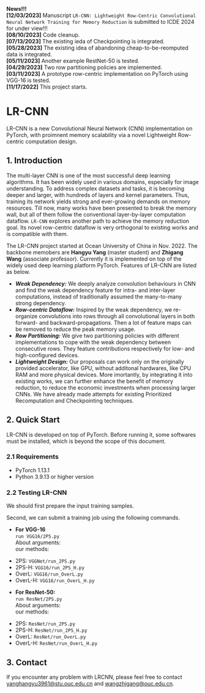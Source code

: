 **News!!!**   
**[12/03/2023]** Manuscript `LR-CNN: Lightweight Row-Centric Convolutional Neural Network Training for Memory Reduction` is submitted to ICDE 2024 for under view!!!  
**[08/10/2023]** Code cleanup.   
**[07/13/2023]** The existing ieda of Checkpointing is integrated.   
**[05/28/2023]** The existing idea of abandoning cheap-to-be-reomputed data is integrated.  
**[05/11/2023]** Another example RestNet-50 is tested.  
**[04/29/2023]** Two row partitioning policies are implemented.   
**[03/11/2023]** A prototype row-centric implementation on PyTorch using VGG-16 is tested.  
**[11/17/2022]** This project starts.  

# LR-CNN
LR-CNN is a new Convolutional Neural Network (CNN) implementation on PyTorch, with proimnent memory scalability via a novel Lightweight Row-centric computation design.

## 1. Introduction
The multi-layer CNN is one of the most successful deep learning algorithms. It has been widely used in various domains, especially for image understanding. To address complex datasets and tasks, it is becoming deeper and larger, with hundreds of layers and kernel parameters. Thus, training its network yields strong and ever-growing demands on memory resources. Till now, many works have been presented to break the memory wall, but all of them follow the conventional layer-by-layer computation dataflow. `LR-CNN` explores another path to achieve the memory reduction goal. Its novel row-centric dataflow is very orthogonal to existing works and is compatible with them. 

The LR-CNN project started at Ocean University of China in Nov. 2022. The backbone memobers are **Hangyu Yang** (master student) and **Zhigang Wang** (associate professor). Currently it is implemented on top of the widely used deep learning platform PyTorch. Features of LR-CNN are listed as below.   

* ___Weak Dependency:___ We deeply analyze convolution behaviours in CNN and find the weak dependency feature for intra- and inter-layer computations, instead of traditionally assumed the many-to-many strong dependency.  
* ___Row-centric Dataflow:___ Inspired by the weak dependency, we re-organize convolutions into rows through all convolutional layers in both forward- and backward-propagations. Then a lot of feature maps can be removed to reduce the peak memory usage.    
* ___Row Partitioning:___ We give two partitioning policies with different implementations to cope with the weak dependency between consecutive rows. They feature contributions respectively for low- and high-configured devices.
* ___Lightweight Design:___ Our proposals can work only on the originally provided accelerator, like GPU, without additonal hardwares, like CPU RAM and more physical devices. More imortantly, by integrating it into existing works, we can further enhance the benefit of memory reduction, to reduce the economic investments when processing larger CNNs. We have already made attempts for existing Prioritized Recomputation and Checkpointing techniques.        

## 2. Quick Start
LR-CNN is developed on top of PyTorch. Before running it, some softwares must be installed, which is beyond the scope of this document. 

### 2.1 Requirements
* PyTorch 1.13.1 
* Python 3.9.13 or higher version   

### 2.2 Testing LR-CNN  
We should first prepare the input training samples.     

Second, we can submit a training job using the following commands.  
* __For VGG-16__  
`run VGG16/2PS.py`  
About arguments:  
our methods:   
- 2PS: `VGGNet/run_2PS.py` 
- 2PS-H: `VGG16/run_2PS_H.py` 
- OverL: `VGG16/run_OverL.py` 
- OverL-H: `VGG16/run_OverL_H.py` 

* __For ResNet-50:__  
`run ResNet/2PS.py`  
About arguments:  
our methods:   
- 2PS: `ResNet/run_2PS.py` 
- 2PS-H: `ResNet/run_2PS_H.py` 
- OverL: `ResNet/run_OverL.py` 
- OverL-H: `ResNet/run_OverL_H.py`   


## 3. Contact  
If you encounter any problem with LRCNN, please feel free to contact yanghangyu3961@stu.ouc.edu.cn and wangzhigang@ouc.edu.cn.

